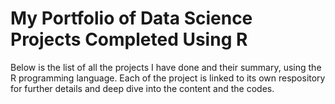 # My Portfolio of Data Science Projects Completed Using R
Below is the list of all the projects I have done and their summary, using the R programming language. Each of the project is linked to its own respository for further details and deep dive into the content and the codes.
